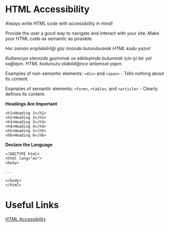 # HTML Accessibility

Always write HTML code with accessibility in mind!

Provide the user a good way to navigate and interact with your site. Make your HTML code as semantic as possible.

*Her zaman erişilebilirliği göz önünde bulundurarak HTML kodu yazın!*

*Kullanıcıya sitenizde gezinmek ve etkileşimde bulunmak için iyi bir yol sağlayın. HTML kodunuzu olabildiğince anlamsal yapın.*

Examples of non-semantic elements: `<div>` and `<span>` - Tells nothing about its content.

Examples of semantic elements: `<form>`, `<table>`, and `<article>` - Clearly defines its content.

**Headings Are Important**

    <h1>Heading 1</h1>
    <h2>Heading 2</h2>
    <h3>Heading 3</h3>
    <h4>Heading 4</h4>
    <h5>Heading 5</h5>
    <h6>Heading 6</h6>

**Declare the Language**


    <!DOCTYPE html>
    <html lang="en">
    <body>

    ...

    </body>
    </html>

# Useful Links

[HTML Accessibility](https://www.w3schools.com/htmL/html_accessibility.asp)
